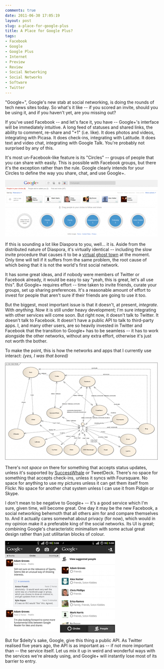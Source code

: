 ```yaml
---
comments: true
date: 2011-06-30 17:05:19
layout: post
slug: a-place-for-google-plus
title: A Place for Google Plus?
tags:
- Facebook
- Google
- Google Plus
- Internet
- Preview
- Review
- Social Networking
- Social Networks
- Software
- Twitter
---
```


"Google+", Google's new stab at social networking, is doing the rounds of tech news sites today.  So what's it like -- if you scored an invite, should you be using it, and if you haven't yet, are you missing out?

If you've used Facebook -- and let's face it, you have -- Google+'s interface will be immediately intuitive.  A long feed of statuses and shared links, the ability to comment, re-share and "+1" (i.e. like).  It does photos and videos, integrating with Picasa.  It does check-ins, integrating with Latitude.  It does text and video chat, integrating with Google Talk.  You're probably not surprised by any of this.

It's most un-Facebook-like feature is its "Circles" -- groups of people that you can share with easily.  This is possible with Facebook groups, but there it's the exception rather than the rule.  Google clearly intends for your Circles to define the way you share, chat, and use Google+.

[![Google+ Circles Manager](/img/blog/2011/06/circles-500x185.png)](/blog/2011/06/circles.png)

If this is sounding a lot like Diaspora to you, well... it is.  Aside from the distributed nature of Diaspora, it's virtually identical -- including the slow invite procedure that causes it to be a [virtual ghost town](/blog/adventures-in-the-diaspora-ghost-town) at the moment.  Only time will tell if it suffers from the same problem, the root cause of which being that it is not the world's first social network.

It has some great ideas, and if nobody were members of Twitter or Facebook already, it would be easy to say "yeah, this is great, let's all use this".  But Google+ requires effort -- time taken to invite friends, curate your groups, set up sharing preferences.  It's a reasonable amount of effort to invest for people that aren't sure if their friends are going to use it too.

But the biggest, most important issue is that it doesn't, at present, _integrate_.  With _anything_.  Now it is still under heavy development; I'm sure integrating with other services will come soon.  But right now, it doesn't talk to Twitter.  It doesn't talk to Facebook.  It doesn't have a public API to talk to third-party apps.  I, and many other users, are so heavily invested in Twitter and Facebook that the transition to Google+ has to be seamless -- it has to work alongside the other networks, without any extra effort, otherwise it's just not worth the bother.

To make the point, this is how the networks and apps that I currently use interact:  _(yes, I was that bored)_

[![Graph of my interaction with Social Networks](/img/blog/2011/06/networks-500x318.png)](/blog/2011/06/networks.png)

There's not _space_ on there for something that accepts status updates, unless it's supported by [SuccessWhale](https://successwhale.com) or TweetDeck.  There's no space for something that accepts check-ins, unless it syncs with Foursquare.  No space for anything to use my pictures unless it can get them itself from Flickr.  No space for another chat system unless I can use it from Pidgin or Skype.

I don't mean to be negative to Google+ -- it's a good service which I'm sure, given time, will become great.  One day it may be the new Facebook, a social networking behemoth that all others aim for and compare themselves to.  And it actually cares somewhat about privacy (for now), which would in my opinion make it a preferable king of the social networks.  Its UI is great; combining Google's characteristic minimalism with some actual great design rather than just utilitarian blocks of colour.

[![Google+ for Android - Main Feed](/img/blog/2011/06/wpid-snap20110630_1708321-180x300.png)](/blog/2011/06/wpid-snap20110630_1708321.png)[![Google+ for Android - Friends & Circles](/blog/2011/06/wpid-snap20110630_1708121-180x300.png)](/blog/2011/06/wpid-snap20110630_1708121.png)

But for $deity's sake, Google, give this thing a public API.  As Twitter realised five years ago, the API is as important as -- if not more important than -- the service itself.  Let us mix it up in weird and wonderful ways with the services we're already using, and Google+ will instantly lose most of its barrier to entry.
